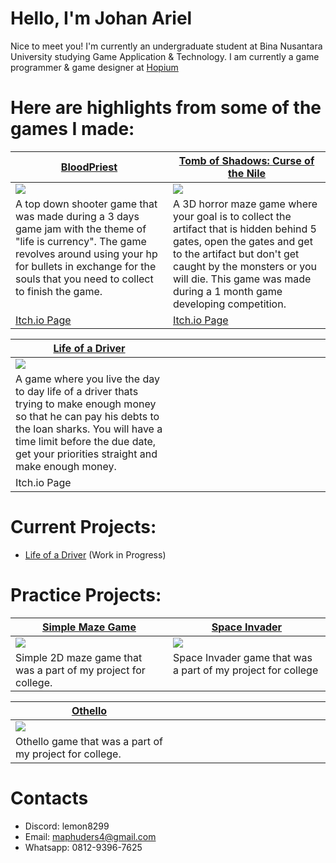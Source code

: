 # Hello, I'm Johan Ariel

Nice to meet you! I'm currently an undergraduate student at Bina Nusantara University studying Game Application & Technology. I am currently a game programmer & game designer at [Hopium](https://hopium.itch.io/)

# Here are highlights from some of the games I made:

<table width="100%">
  <thead>
    <tr>
      <th width="50%"><a href="https://github.com/Lemun8/BloodPriest">BloodPriest</a></th>
      <th width="50%"><a href="https://github.com/Lemun8/Tomb-of-Shadows-Curse-of-the-Nile">Tomb of Shadows: Curse of the Nile</a></th>
    </tr>
  </thead>
  <tbody>
    <tr>
      <td><img src="https://github.com/Lemun8/Lemun8/assets/107360799/9f08574e-7361-46a9-bd62-b1472736e96c"/></td>
      <td><img src="https://github.com/Lemun8/Lemun8/assets/107360799/184d1108-7f48-4729-9e67-9e53d8578b2f"/></td>
    </tr>
    <tr>
      <td valign="text-top">A top down shooter game that was made during a 3 days game jam with the theme of "life is currency". The game revolves around using your hp for bullets in exchange for the souls that you need to collect to finish the game.</td>
      <td valign="text-top"">A 3D horror maze game where your goal is to collect the artifact that is hidden behind 5 gates, open the gates and get to the artifact but don't get caught by the monsters or you will die. This game was made during a 1 month game developing competition.<div></div></td>
    </tr>
    <tr>
      <td><a href="https://hopiummoon.itch.io/bloodpriest">Itch.io Page</td>
      <td><a href="https://hopiummoon.itch.io/tomb-of-shadows-curse-of-the-nile">Itch.io Page</td>
    </tr>
    <tr>
    </tr>
  </tbody>
</table>

<table width="100%">
  <thead>
    <tr>
      <th width="50%"><a href= https://github.com/Lemun8/Life-of-a-Driver>Life of a Driver</a></th>
      <th></a></th>
    </tr>
  </thead>
  <tbody>
    <tr>
      <td><img src="https://github.com/Lemun8/Lemun8/assets/107360799/6854e27b-aa0a-4291-8b29-b68ab1215a48"/></td>
      <td></td>
    </tr>
    <tr>
      <td valign="text-top">A game where you live the day to day life of a driver thats trying to make enough money so that he can pay his debts to the loan sharks. You will have a time limit before the due date, get your priorities straight and make enough money.</td>
      <td valign="text-top""><div></div></td>
    </tr>
    <tr>
      <td><a>Itch.io Page</td>
      <td><a ></td>
    </tr>
    <tr>
    </tr>
  </tbody>
</table>


        
# Current Projects:
- [Life of a Driver](https://github.com/Lemun8/Life-of-a-Driver) (Work in Progress)

# Practice Projects:
<table width="100%">
  <thead>
    <tr>
      <th width="50%"><a href="https://github.com/Lemun8/SimpleMazeGame">Simple Maze Game</a></th>
      <th width="50%"><a href="https://github.com/Lemun8/SpaceInvader-PracticeProject-">Space Invader</a></th>
    </tr>
  </thead>
  <tbody>
    <tr>
      <td><img src="https://github.com/Lemun8/Lemun8/assets/107360799/1826baaf-d845-4d39-8221-ecb650d9d805"/></td>
      <td><img src="https://github.com/Lemun8/Lemun8/assets/107360799/fc3a5ccb-7af6-491c-98d5-de0bda99fe55"/></td>
    </tr>
    <tr>
      <td valign="text-top">Simple 2D maze game that was a part of my project for college.</td>
      <td valign="text-top"">Space Invader game that was a part of my project for college<div></div></td>
    </tr>
    <tr>
    </tr>
  </tbody>
</table>

<table width="100%">
  <thead>
    <tr>
      <th width="50%"><a href= https://github.com/Lemun8/Life-of-a-Driver>Othello</a></th>
      <th></a></th>
    </tr>
  </thead>
  <tbody>
    <tr>
      <td><img src="https://github.com/Lemun8/Lemun8/assets/107360799/65131960-1ee4-4deb-b4d6-0576ce3c0568"/></td>
      <td></td>
    </tr>
    <tr>
      <td valign="text-top">Othello game that was a part of my project for college.</td>
      <td valign="text-top""><div></div></td>
    </tr>
    <tr>
    </tr>
  </tbody>
</table>

# Contacts
- Discord: lemon8299
- Email: maphuders4@gmail.com
- Whatsapp: 0812-9396-7625

